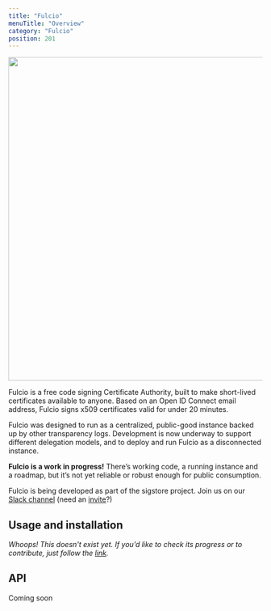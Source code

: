 ```yaml
---
title: "Fulcio"
menuTitle: "Overview"
category: "Fulcio"
position: 201
---
```


<img src="/fulcio_overview_v1.jpg" class="light-img" width="1280" height="640" alt=""/>

Fulcio is a free code signing Certificate Authority, built to make short-lived certificates available to anyone. Based on an Open ID Connect email address, Fulcio signs x509 certificates valid for under 20 minutes.

Fulcio was designed to run as a centralized, public-good instance backed up by other transparency logs. Development is now underway to support different delegation models, and to deploy and run Fulcio as a disconnected instance.

**Fulcio is a work in progress!** There’s working code, a running instance and a roadmap, but it’s not yet reliable or robust enough for public consumption.

Fulcio is being developed as part of the sigstore project. Join us on our [Slack channel](https://sigstore.slack.com/) (need an [invite](https://join.slack.com/t/sigstore/shared_invite/zt-19g6gxfu9-G4rD1hrvFMr08uDc1_OtDg)?)

## Usage and installation

_Whoops! This doesn't exist yet.
If you’d like to check its progress or to contribute, just follow the [link](/contributing)._

## API

Coming soon
